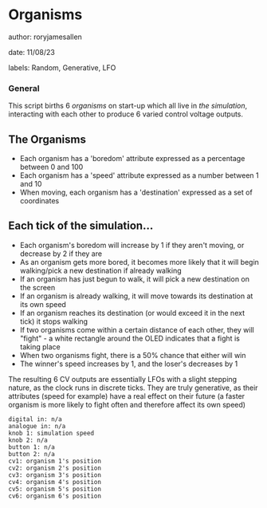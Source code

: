 # Organisms

author: roryjamesallen

date: 11/08/23

labels: Random, Generative, LFO

### General
This script births 6 *organisms* on start-up which all live in *the simulation*, interacting with each other to produce 6 varied control voltage outputs.

## The Organisms
- Each organism has a 'boredom' attribute expressed as a percentage between 0 and 100
- Each organism has a 'speed' attribute expressed as a number between 1 and 10
- When moving, each organism has a 'destination' expressed as a set of coordinates

## Each tick of the simulation...
- Each organism's boredom will increase by 1 if they aren't moving, or decrease by 2 if they are
- As an organism gets more bored, it becomes more likely that it will begin walking/pick a new destination if already walking
- If an organism has just begun to walk, it will pick a new destination on the screen
- If an organism is already walking, it will move towards its destination at its own speed
- If an organism reaches its destination (or would exceed it in the next tick) it stops walking
- If two organisms come within a certain distance of each other, they will "fight" - a white rectangle around the OLED indicates that a fight is taking place
- When two organisms fight, there is a 50% chance that either will win
- The winner's speed increases by 1, and the loser's decreases by 1

The resulting 6 CV outputs are essentially LFOs with a slight stepping nature, as the clock runs in discrete ticks.
They are truly generative, as their attributes (speed for example) have a real effect on their future (a faster organism is more likely to fight often and therefore affect its own speed)


    digital in: n/a
    analogue in: n/a
    knob 1: simulation speed
    knob 2: n/a
    button 1: n/a
    button 2: n/a
    cv1: organism 1's position
    cv2: organism 2's position
    cv3: organism 3's position
    cv4: organism 4's position
    cv5: organism 5's position
    cv6: organism 6's position
